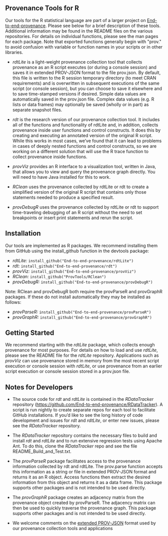 ## Provenance Tools for R

Our tools for the R statistical language are part of a larger project on [End-to-end-provenance](https://github.com/End-to-end-provenance/End-to-end-provenance.github.io/blob/master/README.md). Please see below for a brief description  of these tools. Additional information may be found in the README files on the various repositories. For details on individual functions, please see the man pages for each package. Note that exported functions generally begin with "prov." to avoid confusion with variable or function names in your scripts or in other libraries.

* *rdtLite* is a light-weight provenance collection tool that collects provenance as an R script executes (or during a console session) and saves it in extended PROV-JSON format to the file prov.json.  By default, this file is written to the R session temporary directory (to meet CRAN requirements) and is overwritten in subsequent executions of the same script (or console session), but you can choose to save it elsewhere and to save time-stamped versions if desired.  Simple data values are automatically saved in the prov.json file.  Complex data values (e.g. R lists or data frames) may optionally be saved (wholly or in part) as separate snapshot files.

* *rdt* is the research version of our provenance collection tool.  It includes all of the functions and functionality of rdtLite and, in addition, collects provenance inside user functions and control constructs.  It does this by creating and executing an annotated version of the original R script.  While this works in most cases, we’ve found that it can lead to problems in cases of deeply nested functions and control constructs, so we are working on a different solution that will use the R trace function to collect provenance inside functions.

* *provViz* provides an R interface to a visualization tool, written in Java, that allows you to view and query the provenance graph directly.  You will need to have Java installed for this to work.

* *RClean* uses the provenance collected by rdtLite or rdt to create a simplified version of the original R script that contains only those statements needed to produce a specified result.

* *provDebugR* uses the provenance collected by rdtLite or rdt to support time-traveling debugging of an R script without the need to set breakpoints or insert print statements and rerun the script.

## Installation

Our tools are implemented as R packages. We recommend installing them from GitHub using the install_github function in the devtools package:

* *rdtLite:* `install_github("End-to-end-provenance/rdtLite")`
* *rdt:* `install_github("End-to-end-provenance/rdt")`
* *provViz:* `install_github("End-to-end-provenance/provViz")`
* *RClean:* `install_github("ProvTools/RClean")`
* *provDebugR:* `install_github("End-to-end-provenance/provDebugR")`

Note: RClean and provDebugR both require the provParseR and provGraphR packages. If these do not install automatically they may be installed as follows:

* *provParseR:* `install_github("End-to-end-provenance/provParseR")`
* *provGraphR:* `install_github("End-to-end-provenance/provGraphR")`

## Getting Started

We recommend starting with the *rdtLite* package, which collects enough provenance for most purposes. For details on how to load and use *rdtLite*, please see the README file for the *rdtLite* repository. Applications such as *provViz* can use provenance stored in memory from the most recent script execution or console session with *rdtLite*, or use provenance from an earlier script execution or console session stored in a prov.json file.

## Notes for Developers

* The source code for *rdt* and *rdtLite* is contained in the *RDataTracker* repository (https://github.com/End-to-end-provenance/RDataTracker). A script is run nightly to create separate repos for each tool to facilitate GitHub installations.  If you’d like to see the long history of code development and issues for *rdt* and *rdtLite*, or enter new issues, please see the *RDataTracker* repository.

* The *RDataTracker* repository contains the necessary files to build and install *rdt* and *rdtLite* and to run extensive regression tests using Apache Ant. To do this, clone the *RDataTracker* repo and see the file README_Build_and_Test.txt.

* The *provParseR* package facilitates access to the provenance information collected by rdt and rdtLite. The prov.parse function accepts this information as a string or file in extended PROV-JSON format and returns it as an R object. Access functions then extract the desired information from this object and returns it as a data frame. This package supports other packages and is not intended to be used directly.

* The *provGraphR* package creates an adjacency matrix from the provenance object created by provParseR.  The adjacency matrix can then be used to quickly traverse the provenance graph. This package supports other packages and is not intended to be used directly.

* We welcome comments on the [extended PROV-JSON](prov-json-extension.pdf) format used by our provenance collection tools and applications
